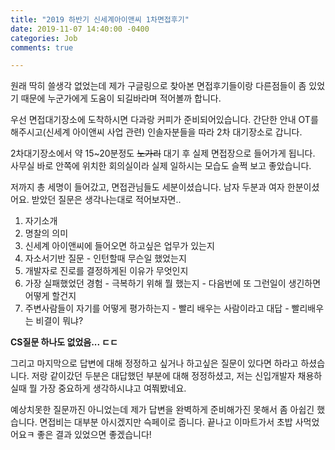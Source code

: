 ```yaml
---
title: "2019 하반기 신세계아이앤씨 1차면접후기"
date: 2019-11-07 14:40:00 -0400
categories: Job
comments: true

---
```


원래 딱히 쓸생각 없었는데 제가 구글링으로 찾아본 면접후기들이랑 다른점들이 좀 있었기 때문에 누군가에게 도움이 되길바라며 적어볼까 합니다.  

우선 면접대기장소에 도착하시면 다과랑 커피가 준비되어있습니다. 간단한 안내 OT를 해주시고(신세계 아이앤씨 사업 관련) 인솔자분들을 따라 2차 대기장소로 갑니다.   

2차대기장소에서 약 15~20분정도 ~~노가리~~ 대기 후 실제 면접장으로 들어가게 됩니다. 사무실 바로 안쪽에 위치한 회의실이라 실제 일하시는 모습도 슬쩍 보고 좋았습니다.  

저까지 총 세명이 들어갔고, 면접관님들도 세분이셨습니다. 남자 두분과 여자 한분이셨어요. 받았던 질문은 생각나는대로 적어보자면..  
1. 자기소개
2. 명찰의 의미
3. 신세계 아이앤씨에 들어오면 하고싶은 업무가 있는지 
4. 자소서기반 질문 - 인턴할때 무슨일 했었는지 
5. 개발자로 진로를 결정하게된 이유가 무엇인지
6. 가장 실패했었던 경험 - 극복하기 위해 뭘 했는지 - 다음번에 또 그런일이 생긴하면 어떻게 할건지
7. 주변사람들이 자기를 어떻게 평가하는지 - 빨리 배우는 사람이라고 대답 - 빨리배우는 비결이 뭐냐?

**CS질문 하나도 없었음... ㄷㄷ**   

그리고 마지막으로 답변에 대해 정정하고 싶거나 하고싶은 질문이 있다면 하라고 하셨습니다. 저랑 같이갔던 두분은 대답했던 부분에 대해 정정하셨고, 저는 신입개발자 채용하실때 뭘 가장 중요하게 생각하시냐고 여쭤봤네요.   

예상치못한 질문까진 아니었는데 제가 답변을 완벽하게 준비해가진 못해서 좀 아쉽긴 했습니다. 면접비는 대부분 아시겠지만 슥페이로 줍니다. 끝나고 이마트가서 초밥 사먹었어요ㅋ 좋은 결과 있었으면 좋겠습니다!
